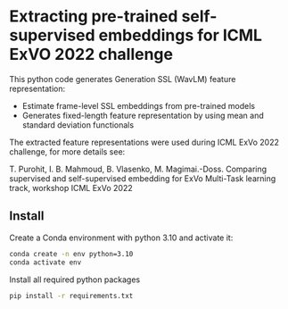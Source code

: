 <!-- SPDX-FileCopyrightText: Copyright © 2022 Idiap Research Institute <contact@idiap.ch>

SPDX-FileContributor: Bogdan Vlasenko <bogdan.vlasenko@idiap.ch>

SPDX-License-Identifier: GPL-3.0-only -->

# Extracting pre-trained self-supervised embeddings for ICML ExVO 2022 challenge

This python code generates Generation SSL (WavLM) feature representation:

- Estimate frame-level SSL embeddings from pre-trained models
- Generates fixed-length feature representation by using mean and standard deviation functionals

The extracted feature representations were used during ICML ExVo 2022  challenge, for more details see:

T. Purohit, I. B. Mahmoud, B. Vlasenko, M. Magimai.-Doss. Comparing supervised and self-supervised embedding for ExVo Multi-Task
learning track, workshop ICML ExVo 2022

## Install

Create a Conda environment with python 3.10 and activate it:

```bash
conda create -n env python=3.10
conda activate env
```
Install all required python packages

```bash
pip install -r requirements.txt
```

